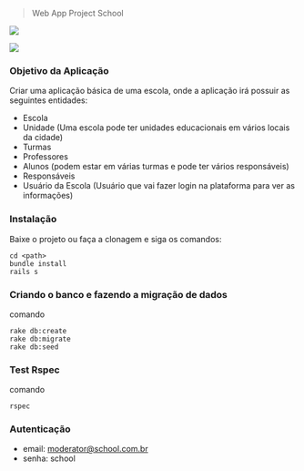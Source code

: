 > Web App Project School

![](https://lh3.googleusercontent.com/TSuYl_73Ic7ZitWc2hbIsg-ft97jhDxV2RcBmqSCY8Y5kVNA448p88C-etCbqduaKr_jiCs9r57zKBA=w1316-h629-rw)

![](https://lh3.googleusercontent.com/cBC2rV_ejkqPhsJFNTQNzP29hr54cyS33x50VN_vH1oGk0HRr8WHiotgMieNk-ZNqgf7nGCCzNIT1HQ=w1316-h629-rw)

### Objetivo da Aplicação

Criar uma aplicação básica de uma escola, onde a aplicação irá possuir as seguintes entidades:

* Escola
* Unidade (Uma escola pode ter unidades educacionais em vários locais da cidade)
* Turmas
* Professores
* Alunos (podem estar em várias turmas e pode ter vários responsáveis)
* Responsáveis
* Usuário da Escola (Usuário que vai fazer login na plataforma para ver as informações)

### Instalação

Baixe o projeto ou faça a clonagem e siga os comandos:
```
cd <path>
bundle install
rails s
```

### Criando o banco e fazendo a migração de dados
comando
```
rake db:create
rake db:migrate
rake db:seed
```

### Test Rspec
comando
```
rspec
```
### Autenticação
* email: moderator@school.com.br
* senha: school

